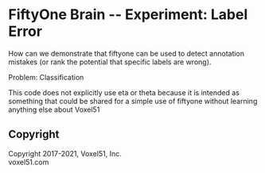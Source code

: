 # FiftyOne Brain -- Experiment:  Label Error

How can we demonstrate that fiftyone can be used to detect annotation mistakes (or rank the potential that specific labels are wrong).

Problem: Classification

This code does not explicitly use eta or theta because it is intended as something that could be shared for a simple use of fiftyone without learning anything else about Voxel51





## Copyright

Copyright 2017-2021, Voxel51, Inc.<br>
voxel51.com
